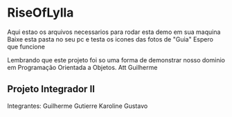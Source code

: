 ﻿# RiseOfLylla
Aqui estao os arquivos necessarios para rodar esta demo em sua maquina
Baixe esta pasta no seu pc e testa os icones das fotos de "Guia"
Espero que funcione 

Lembrando que este projeto foi so uma forma de demonstrar nosso dominio em Programação Orientada a Objetos.
Att Guilherme

## Projeto Integrador II 
Integrantes: 
Guilherme Gutierre
Karoline
Gustavo

